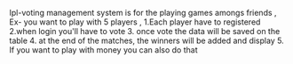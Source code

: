 Ipl-voting management system is for the playing games amongs friends , 
Ex- you want to play with 5 players , 
1.Each player have to registered 
2.when login you'll have to vote 
3. once vote the data will be saved on the table 
4. at the end of the matches, the winners will be added and display 
5. If you want to play with money you can also do that
